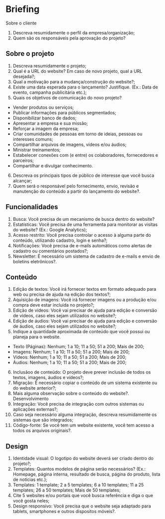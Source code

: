 # Briefing
Sobre o cliente
1. Descreva resumidamente o perfil da empresa/organização;
2. Quem são os responsáveis pela aprovação do projeto?

## Sobre o projeto
1. Descreva resumidamente o projeto;
2. Qual é a URL do website? Em caso de novo projeto, qual a URL desejada?;
3. Qual a motivação para a mudança/construção do website?;
4. Existe uma data esperada para o lançamento? Justifique. (Ex.: Data de evento, campanha publicitária etc.);
5. Quais os objetivos de comunicação do novo projeto?
* Vender produtos ou serviços;
* Publicar informações para públicos segmentados;
* Disponibilizar banco de dados;
* Apresentar a empresa e sua missão;
* Reforçar a imagem da empresa;
* Criar comunidades de pessoas em torno de ideias, pessoas ou interesses comuns;
* Compartilhar arquivos de imagens, vídeos e/ou áudios;
* Ministrar treinamentos;
* Estabelecer conexões com (e entre) os colaboradores, fornecedores e parceiros;
* Compartilhar e divulgar conhecimento.
6. Descreva os principais tipos de público de interesse que você busca alcançar;
7. Quem será o responsável pelo fornecimento, envio, revisão e manutenção do conteúdo a partir do lançamento do website?.

## Funcionalidades
1. Busca: Você precisa de um mecanismo de busca dentro do website?
2. Estatísticas: Você precisa de uma ferramenta para monitorar as visitas do website? (Ex.: Google Analytics);
3. Acesso restrito: Você precisa controlar o acesso à alguma parte do conteúdo, utilizando cadastro, login e senha?;
4. Notificações: Você precisa de e-mails automáticos como alertas de cadastro ou comentários postados?;
5. Newsletter: É necessário um sistema de cadastro de e-mails e envio de boletins eletrônicos?.

## Conteúdo
1. Edição de textos: Você irá fornecer textos em formato adequado para web ou precisa de ajuda na edição dos textos?;
2. Aquisição de imagens: Você irá fornecer imagens ou a produção e/ou compra deve estar incluída no projeto?;
3. Edição de vídeos: Você vai precisar de ajuda para edição e conversão de vídeos, caso eles sejam utilizados no website?;
4. Edição de áudios: Você vai precisar de ajuda para edição e conversão de áudios, caso eles sejam utilizados no website?;
5. Indique a quantidade aproximada de conteúdo que você possui ou planeja para o website.
* Texto (Páginas): Nenhum; 1 a 10; 11 a 50; 51 a 200; Mais de 200;
* Imagens:  Nenhum; 1 a 10; 11 a 50; 51 a 200; Mais de 200;
* Vídeos: Nenhum; 1 a 10; 11 a 50; 51 a 200; Mais de 200;
* Áudios: Nenhum; 1 a 10; 11 a 50; 51 a 200; Mais de 200;
6. Inclusãoo de conteúdo: O projeto deve prever inclusão de todos os textos, imagens, áudios e vídeos?;
7. Migração: É necessário copiar o conteúdo de um sistema existente ou do website anterior?;
8. Mais alguma observação sobre o conteúdo do website?.
Desenvolvimento
1. Integração: Você precisa de integração com outros sistemas ou aplicações externas?;
2. Caso seja necessário alguma integração, descreva resumidamente os sistemas que são integrados;
3. Código-fonte: Se você tem um website existente, você tem acesso a todos os arquivos originais?.

## Design
1. Identidade visual: O logotipo do website deverá ser criado dentro do projeto?;
2. Templates: Quantos modelos de página serão necessários? (Ex.: Homepage, página interna, resultado de busca, página do produto, lista de notícias etc.);
3. Templates: 1 template; 2 a 5 templates; 6 a 10 templates; 11 a 25 templates; 26 a 50 templates; Mais de 50 templates;
4. Cite 5 websites e/ou portais que você busca referência e diga o que você gosta neles;
5. Design responsivo: Você precisa que o website seja adaptado para tablets, smartphones e outros dispositos móveis?.
